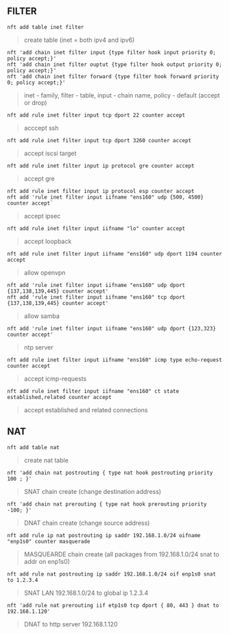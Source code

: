 ## FILTER
```
nft add table inet filter
```
> create table (inet = both ipv4 and ipv6)
```
nft 'add chain inet filter input {type filter hook input priority 0; policy accept;}'
nft 'add chain inet filter ouptut {type filter hook output priority 0; policy accept;}'
nft 'add chain inet filter forward {type filter hook forward priority 0; policy accept;}'
```
> inet - family, filter - table, input - chain name, policy - default (accept or drop)
```
nft add rule inet filter input tcp dport 22 counter accept
```
> acccept ssh
```
nft add rule inet filter input tcp dport 3260 counter accept
```
> accept iscsi target
```
nft add rule inet filter input ip protocol gre counter accept
```
> accept gre
```
nft add rule inet filter input ip protocol esp counter accept
nft add 'rule inet filter input iifname "ens160" udp {500, 4500} counter accept`
```
> accept ipsec
```
nft add rule inet filter input iifname "lo" counter accept
```
> accept loopback
```
nft add rule inet filter input iifname "ens160" udp dport 1194 counter accept
```
> allow openvpn
```
nft add 'rule inet filter input iifname "ens160" udp dport {137,138,139,445} counter accept'
nft add 'rule inet filter input iifname "ens160" tcp dport {137,138,139,445} counter accept'
```
> allow samba
```
nft add 'rule inet filter input iifname "ens160" udp dport {123,323} counter accept'
```
> ntp server
```
nft add rule inet filter input iifname "ens160" icmp type echo-request counter accept
```
> accept icmp-requests
```
nft add rule inet filter input iifname "ens160" ct state established,related counter accept
```
>  accept established and related connections 
## NAT
```
nft add table nat
```
> create nat table
```
nft 'add chain nat postrouting { type nat hook postrouting priority 100 ; }'
```
> SNAT chain create (change destination address)
```
nft 'add chain nat prerouting { type nat hook prerouting priority -100; }'
```
> DNAT chain create (change source address)
```
nft add rule ip nat postrouting ip saddr 192.168.1.0/24 oifname "enp1s0" counter masquerade 
```
> MASQUEARDE chain create (all packages from 192.168.1.0/24 snat to addr on enp1s0)
```
nft add rule nat postrouting ip saddr 192.168.1.0/24 oif enp1s0 snat to 1.2.3.4
```
> SNAT LAN 192.168.1.0/24 to global ip 1.2.3.4
```
nft 'add rule nat prerouting iif etp1s0 tcp dport { 80, 443 } dnat to 192.168.1.120'
```
> DNAT to http server 192.168.1.120
